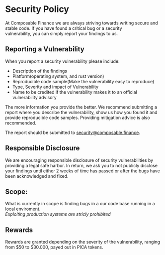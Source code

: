 # Security Policy

At Composable Finance we are always striving towards writing secure and stable code. If you have found a critical bug or a security  
vulnerability, you can simply report your findings to us.  



## Reporting a Vulnerability
When you report a security vulnerability please include:
*  Description of the findings   
*  Platform(operating system,  and rust version)   
*  Reproducible code sample(Make the vulnerability easy to reproduce)   
*  Type, Severity and impact of Vulnerability   
*  Name to be credited if the vulnerability makes it to an official vulnerability advisory   

The more information you provide the better. We recommend submitting a report where you describe the vulnerability, show us how you found it and provide reproducible code samples.
Providing mitigation advice is also recommended.

The report should be submitted to security@composable.finance. 
 

## Responsible Disclosure   
We are encouraging responsible disclosure of security vulnerabilities by providing a legal safe harbor.
In return, we ask you to not publicly disclose your findings until either 2 weeks of time has passed or after the bugs have been acknowledged and fixed.


## Scope:   
What is currently in scope is finding bugs in a our code base running in a local enviroment.   
*Exploiting production systems are stricly prohibited*    


## Rewards   
Rewards are granted depending on the severity of the vulnerability, ranging from $50 to $30.000, payed out in PICA tokens. 
